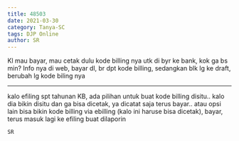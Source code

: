 ```yaml
---
title: 48503
date: 2021-03-30
category: Tanya-SC
tags: DJP Online
author: SR
---
```


Kl mau bayar, mau cetak dulu kode billing nya utk di byr ke bank, kok ga bs min? Info nya di web, bayar dl, br dpt kode billing, sedangkan blk lg ke draft, berubah lg kode biling nya

---

kalo efiling spt tahunan KB, ada pilihan untuk buat kode billing disitu.. kalo dia bikin disitu dan ga bisa dicetak, ya dicatat saja terus bayar.. atau opsi lain bisa bikin kode billing via ebilling (kalo ini haruse bisa dicetak), bayar, terus masuk lagi ke efiling buat dilaporin

`SR`
